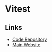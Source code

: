 # Vitest

## Links

- [Code Repository](https://github.com/vitest-dev/vitest)
- [Main Website](https://vitest.dev)
